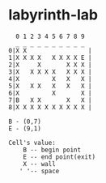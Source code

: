 # labyrinth-lab

      0 1 2 3 4 5 6 7 8 9
      _ _ _ _ _ _ _ _ _ _
    0|X X                 |
    1|X X X X   X X X X E |
    2|X     X       X X X |
    3|X   X X X X   X X X |
    4|X         X   X   X |
    5|X   X X   X   X   X |
    6|X         X       X |
    7|B   X X       X   X |
    8|X X X X X X X X X X |

    B - (0,7)
    E - (9,1)

    Cell's value:
        B -- begin point
        E -- end point(exit)
        X -- wall
       ' '-- space
